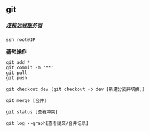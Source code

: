 ## git

##### 连接远程服务器

```
ssh root@IP
```

**基础操作**

```
git add *
git commit -m '**'
git pull
git push

git checkout dev (git checkout -b dev [新建分支并切换])

git merge [合并]

git status [查看冲突]

git log --graph[查看提交/合并记录]
```

